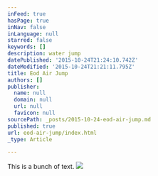```yaml
---
inFeed: true
hasPage: true
inNav: false
inLanguage: null
starred: false
keywords: []
description: water jump
datePublished: '2015-10-24T21:24:10.742Z'
dateModified: '2015-10-24T21:21:11.795Z'
title: Eod Air Jump
authors: []
publisher:
  name: null
  domain: null
  url: null
  favicon: null
sourcePath: _posts/2015-10-24-eod-air-jump.md
published: true
url: eod-air-jump/index.html
_type: Article

---
```

This is a bunch of text.
![](https://the-grid-user-content.s3-us-west-2.amazonaws.com/ce5271b6-6dca-4cc8-a10c-bb05100174af.jpg)